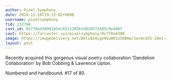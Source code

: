 ```yaml
---
author: Pixel Symphony
date: 2024-11-10T19:33:02+0000
username: pixelsymphony
fid: 232704
cast_id: 0x778a43008182ecb511205b1d810572485c9e408f
cast: https://farcaster.xyz/pixelsymphony/0x778a4300
image: https://imagedelivery.net/BXluQx4ige9GuW0Ia56BHw/1ec0cd25-28e1-4387-f84f-f163445c9b00/original
layout: post
---
```


Recently acquired this gorgeous visual poetry collaboration ‘Dandelion Collaboration’ by Bob Cobbing & Lawrence Upton.

Numbered and handbound. #17 of 80.

<img src='https://imagedelivery.net/BXluQx4ige9GuW0Ia56BHw/1ec0cd25-28e1-4387-f84f-f163445c9b00/original' alt='' referrerpolicy='no-referrer'/>
